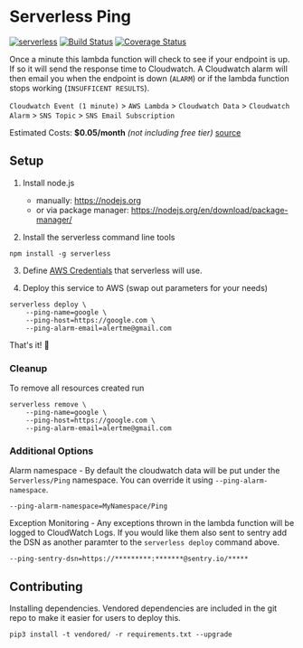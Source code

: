 # Serverless Ping

[![serverless](http://public.serverless.com/badges/v3.svg)](http://www.serverless.com)
[![Build Status](https://travis-ci.org/nickromano/serverless-ping.svg?branch=master)](https://travis-ci.org/nickromano/serverless-ping)
[![Coverage Status](https://coveralls.io/repos/github/nickromano/serverless-ping/badge.svg?branch=master&v2)](https://coveralls.io/github/nickromano/serverless-ping?branch=master)

Once a minute this lambda function will check to see if your endpoint is up.  If so it will send the response time to Cloudwatch.  A Cloudwatch alarm will then email you when the endpoint is down (`ALARM`) or if the lambda function stops working (`INSUFFICENT RESULTS`).

`Cloudwatch Event (1 minute)` > `AWS Lambda` > `Cloudwatch Data` > `Cloudwatch Alarm` > `SNS Topic` > `SNS Email Subscription`

Estimated Costs: **$0.05/month** *(not including free tier)* [source](https://s3.amazonaws.com/lambda-tools/pricing-calculator.html)

## Setup

1. Install node.js
	* manually: https://nodejs.org
	* or via package manager: https://nodejs.org/en/download/package-manager/

2. Install the serverless command line tools

```
npm install -g serverless
```

3. Define [AWS Credentials](https://serverless.com/framework/docs/providers/aws/guide/credentials/) that serverless will use.

4. Deploy this service to AWS (swap out parameters for your needs)

```
serverless deploy \
	--ping-name=google \
	--ping-host=https://google.com \
	--ping-alarm-email=alertme@gmail.com
```

That's it! 🎉

### Cleanup

To remove all resources created run

```
serverless remove \
	--ping-name=google \
	--ping-host=https://google.com \
	--ping-alarm-email=alertme@gmail.com
```

### Additional Options

Alarm namespace - By default the cloudwatch data will be put under the `Serverless/Ping` namespace.  You can override it using `--ping-alarm-namespace`.

```
--ping-alarm-namespace=MyNamespace/Ping
```

Exception Monitoring - Any exceptions thrown in the lambda function will be logged to CloudWatch Logs.  If you would like them also sent to sentry add the DSN as another paramter to the `serverless deploy` command above.

```
--ping-sentry-dsn=https://*********:*******@sentry.io/*****
```

## Contributing

Installing dependencies.  Vendored dependencies are included in the git repo to make it easier for users to deploy this.

```
pip3 install -t vendored/ -r requirements.txt --upgrade
```
